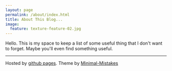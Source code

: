```yaml
---
layout: page
permalink: /about/index.html
title: About This Blog...
image:
  feature: texture-feature-02.jpg
---
```


Hello. This is my space to keep a list of some useful thing that I don't want to forget. Maybe you'll even find something useful.

------------------------

Hosted by [github pages](http://pages.github.com/). Theme by [Minimal-Mistakes](https://github.com/mmistakes/minimal-mistakes/)
